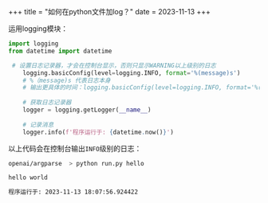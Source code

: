 +++
title = "如何在python文件加log？"
date = 2023-11-13
+++

运用logging模块：

```python
import logging
from datetime import datetime

 # 设置日志记录器，才会在控制台显示，否则只显示WARNING以上级别的日志
    logging.basicConfig(level=logging.INFO, format='%(message)s')
    # %（message)s 代表日志本身
    # 输出更具体的时间：logging.basicConfig(level=logging.INFO, format='%(asctime)s - %(levelname)s - %(message)s')
   
    # 获取日志记录器
    logger = logging.getLogger(__name__)
    
    # 记录消息
    logger.info(f'程序运行于: {datetime.now()}')
```

以上代码会在控制台输出`INFO`级别的日志：

```bash
openai/argparse  > python run.py hello

hello world

程序运行于: 2023-11-13 18:07:56.924422
```
